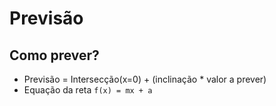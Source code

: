 # Previsão

## Como prever?
- Previsão = Intersecção(x=0) + (inclinação * valor a prever)
- Equação da reta
`f(x) = mx + a`